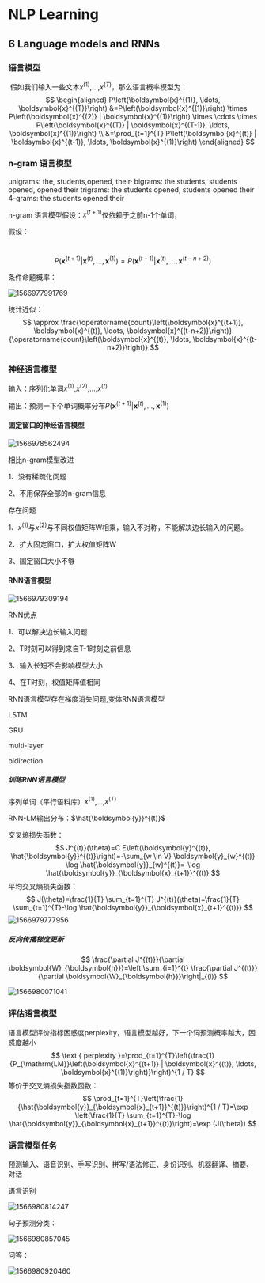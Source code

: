 # NLP Learning

## 6 Language models and RNNs

###  语言模型

​     假如我们输入一些文本$x^{(1)}$,...,$x^{(T)}$，那么语言概率模型为：
$$
\begin{aligned} P\left(\boldsymbol{x}^{(1)}, \ldots, \boldsymbol{x}^{(T)}\right) &=P\left(\boldsymbol{x}^{(1)}\right) \times P\left(\boldsymbol{x}^{(2)} | \boldsymbol{x}^{(1)}\right) \times \cdots \times P\left(\boldsymbol{x}^{(T)} | \boldsymbol{x}^{(T-1)}, \ldots, \boldsymbol{x}^{(1)}\right) \\ &=\prod_{t=1}^{T} P\left(\boldsymbol{x}^{(t)} | \boldsymbol{x}^{(t-1)}, \ldots, \boldsymbol{x}^{(1)}\right) \end{aligned}
$$


### n-gram 语言模型

unigrams: the, students,opened, their·
bigrams: the students, students opened, opened their
trigrams: the students opened, students opened their
4-grams: the students opened their

n-gram 语言模型假设：$x^{(t+1)}$仅依赖于之前n-1个单词，

假设：

​                                  $$P\left(\boldsymbol{x}^{(t+1)} | \boldsymbol{x}^{(t)}, \ldots, \boldsymbol{x}^{(1)}\right)=P\left(\boldsymbol{x}^{(t+1)} | \boldsymbol{x}^{(t)}, \ldots, \boldsymbol{x}^{(t-n+2)}\right)$$

条件命题概率：

![1566977991769](./img/1566978018192.png)

统计近似：
$$
\approx \frac{\operatorname{count}\left(\boldsymbol{x}^{(t+1)}, \boldsymbol{x}^{(t)}, \ldots, \boldsymbol{x}^{(t-n+2)}\right)}{\operatorname{count}\left(\boldsymbol{x}^{(t)}, \ldots, \boldsymbol{x}^{(t-n+2)}\right)}
$$

### 神经语言模型

输入：序列化单词$x^{(1)}$,$x^{(2)}$,...,$x^{(t)}$

输出：预测一下个单词概率分布$P\left(\boldsymbol{x}^{(t+1)} | \boldsymbol{x}^{(t)}, \ldots, \boldsymbol{x}^{(1)}\right)$



#### 固定窗口的神经语言模型

![1566978562494](./img/1566978562494.png)

相比n-gram模型改进

1、没有稀疏化问题

2、不用保存全部的n-gram信息

存在问题

1、$x^{(1)}$与$x^{(2)}$与不同权值矩阵W相乘，输入不对称，不能解决边长输入的问题。

2、扩大固定窗口，扩大权值矩阵W

3、固定窗口大小不够



#### RNN语言模型

![1566979309194](./img/1566979309194.png)

RNN优点

1、可以解决边长输入问题

2、T时刻可以得到来自T-1时刻之前信息

3、输入长短不会影响模型大小

4、在T时刻，权值矩阵值相同

RNN语言模型存在梯度消失问题,变体RNN语言模型

LSTM

GRU

multi-layer

bidirection

##### 训练RNN语言模型

序列单词（平行语料库）$x^{(1)}$,...,$x^{(T)}$

RNN-LM输出分布：$\hat{\boldsymbol{y}}^{(t)}$

交叉熵损失函数：
$$
J^{(t)}(\theta)=C E\left(\boldsymbol{y}^{(t)}, \hat{\boldsymbol{y}}^{(t)}\right)=-\sum_{w \in V} \boldsymbol{y}_{w}^{(t)} \log \hat{\boldsymbol{y}}_{w}^{(t)}=-\log \hat{\boldsymbol{y}}_{\boldsymbol{x}_{t+1}}^{(t)}
$$
平均交叉熵损失函数：
$$
J(\theta)=\frac{1}{T} \sum_{t=1}^{T} J^{(t)}(\theta)=\frac{1}{T} \sum_{t=1}^{T}-\log \hat{\boldsymbol{y}}_{\boldsymbol{x}_{t+1}^{(t)}}
$$
![1566979777956](./img/1566979777956.png)

##### 反向传播梯度更新

$$
\frac{\partial J^{(t)}}{\partial \boldsymbol{W}_{\boldsymbol{h}}}=\left.\sum_{i=1}^{t} \frac{\partial J^{(t)}}{\partial \boldsymbol{W}_{\boldsymbol{h}}}\right|_{(i)}
$$

![1566980071041](./img/1566980071041.png)

### 评估语言模型



语言模型评价指标困惑度perplexity，语言模型越好，下一个词预测概率越大，困惑度越小
$$
\text { perplexity }=\prod_{t=1}^{T}\left(\frac{1}{P_{\mathrm{LM}}\left(\boldsymbol{x}^{(t+1)} | \boldsymbol{x}^{(t)}, \ldots, \boldsymbol{x}^{(1)}\right)}\right)^{1 / T}
$$
等价于交叉熵损失指数函数：
$$
\prod_{t=1}^{T}\left(\frac{1}{\hat{\boldsymbol{y}}_{\boldsymbol{x}_{t+1}}^{(t)}}\right)^{1 / T}=\exp \left(\frac{1}{T} \sum_{t=1}^{T}-\log \hat{\boldsymbol{y}}_{\boldsymbol{x}_{t+1}}^{(t)}\right)=\exp (J(\theta))
$$




### 语言模型任务

预测输入、语音识别、手写识别、拼写/语法修正、身份识别、机器翻译、摘要、对话



语言识别

![1566980814247](./img/1566980814247.png)



句子预测分类：

![1566980857045](./img/1566980857045.png)

问答：

![1566980920460](./img/1566980920460.png)